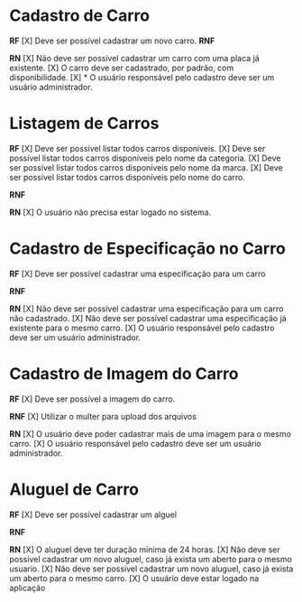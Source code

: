 # Cadastro de Carro

**RF**
[X] Deve ser possível cadastrar um novo carro.
**RNF**

**RN**
[X] Não deve ser possível cadastrar um carro com uma placa já existente.
[X] O carro deve ser cadastrado, por padrão, com disponibilidade.
[X] * O usuário responsável pelo cadastro deve ser um usuário administrador.


# Listagem de Carros

**RF**
[X] Deve ser possível listar todos carros disponíveis.
[X] Deve ser possível listar todos carros disponíveis pelo nome da categoria.
[X] Deve ser possível listar todos carros disponíveis pelo nome da marca.
[X] Deve ser possível listar todos carros disponíveis pelo nome do carro.

**RNF**

**RN**
[X] O usuário não precisa estar logado no sistema.


# Cadastro de Especificação no Carro

**RF**
[X] Deve ser possível cadastrar uma especificação para um carro

**RNF**

**RN**
[X] Não deve ser possível cadastrar uma especificação para um carro não cadastrado.
[X] Não deve ser possível cadastrar uma especificação já existente para o mesmo carro.
[X] O usuário responsável pelo cadastro deve ser um usuário administrador.


# Cadastro de Imagem do Carro

**RF**
[X] Deve ser possível a imagem do carro.

**RNF**
[X] Utilizar o multer para upload dos arquivos

**RN**
[X] O usuário deve poder cadastrar mais de uma imagem para o mesmo carro.
[X] O usuário responsável pelo cadastro deve ser um usuário administrador.


# Aluguel de Carro

**RF**
[X] Deve ser possível cadastrar um alguel


**RNF**

**RN**
[X] O aluguel deve ter duração mínima de 24 horas.
[X] Não deve ser possivel cadastrar um novo aluguel, caso já exista um aberto para o mesmo usuario.
[X] Não deve ser possivel cadastrar um novo aluguel, caso já exista um aberto para o mesmo carro.
[X] O usuário deve estar logado na aplicação 
